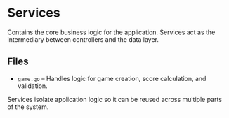 # Services

Contains the core business logic for the application. Services act as the intermediary between controllers and the data layer.

## Files

- `game.go` – Handles logic for game creation, score calculation, and validation.

Services isolate application logic so it can be reused across multiple parts of the system.
